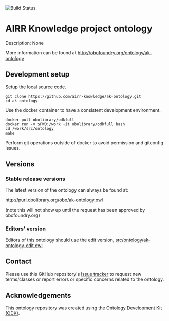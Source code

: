 
![Build Status](https://github.com/airr-knowledge/ak-ontology/workflows/CI/badge.svg)
# AIRR Knowledge project ontology

Description: None

More information can be found at http://obofoundry.org/ontology/ak-ontology

## Development setup

Setup the local source code.

```
git clone https://github.com/airr-knowledge/ak-ontology.git
cd ak-ontology
```

Use the docker container to have a consistent development environment.

```
docker pull obolibrary/odkfull
docker run -v $PWD:/work -it obolibrary/odkfull bash
cd /work/src/ontology
make
```

Perform git operations outside of docker to avoid permission and gitconfig issues.

## Versions

### Stable release versions

The latest version of the ontology can always be found at:

http://purl.obolibrary.org/obo/ak-ontology.owl

(note this will not show up until the request has been approved by obofoundry.org)

### Editors' version

Editors of this ontology should use the edit version, [src/ontology/ak-ontology-edit.owl](src/ontology/ak-ontology-edit.owl)

## Contact

Please use this GitHub repository's [Issue tracker](https://github.com/airr-knowledge/ak-ontology/issues) to request new terms/classes or report errors or specific concerns related to the ontology.

## Acknowledgements

This ontology repository was created using the [Ontology Development Kit (ODK)](https://github.com/INCATools/ontology-development-kit).